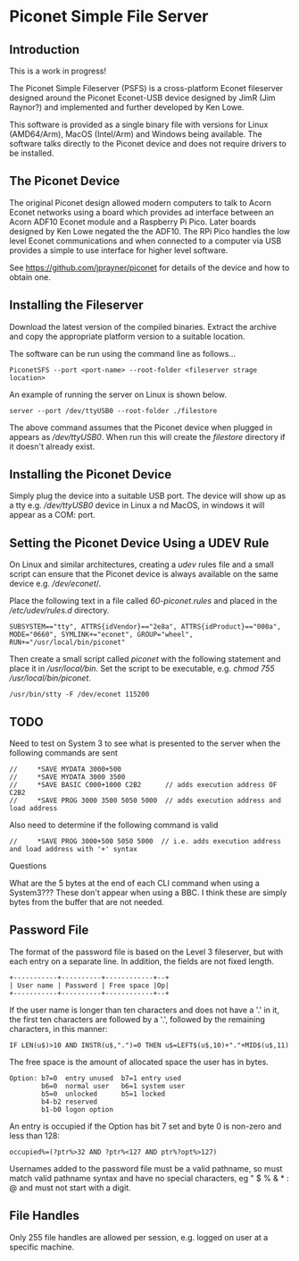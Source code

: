 # Piconet Simple File Server

## Introduction

This is a work in progress!

The Piconet Simple Fileserver (PSFS) is a cross-platform Econet fileserver designed around the Piconet Econet-USB device 
designed by JimR (Jim Raynor?) and implemented and further developed by Ken Lowe. 

This software is provided as a single binary file with versions for Linux (AMD64/Arm), MacOS (Intel/Arm) and Windows 
being available. The software talks directly to the Piconet device and does not require drivers to be installed.

## The Piconet Device

The original Piconet design allowed modern computers to talk to Acorn Econet networks using a board which provides ad
interface between an Acorn ADF10 Econet module and a Raspberry Pi Pico. Later boards designed by Ken Lowe negated the 
the ADF10. The RPi Pico handles the low level Econet communications and when connected to a computer via USB provides a
simple to use interface for higher level software.

See https://github.com/jprayner/piconet for details of the device and how to obtain one.

## Installing the Fileserver

Download the latest version of the compiled binaries. Extract the archive and copy the appropriate platform version
to a suitable location.

The software can be run using the command line as follows...

    PiconetSFS --port <port-name> --root-folder <fileserver strage location>

An example of running the server on Linux is shown below.

    server --port /dev/ttyUSB0 --root-folder ./filestore

The above command assumes that the Piconet device when plugged in appears as _/dev/ttyUSB0_. When run this will create 
the _filestore_ directory if it doesn't already exist.

## Installing the Piconet Device

Simply plug the device into a suitable USB port. The device will show up as a tty e.g. _/dev/ttyUSB0_ device in Linux a
nd MacOS, in windows it will appear as a COM: port.

## Setting the Piconet Device Using a UDEV Rule

On Linux and similar architectures, creating a _udev_ rules file and a small script can ensure that the Piconet device 
is always available on the same device e.g. _/dev/econet_/.

Place the following text in a file called _60-piconet.rules_ and placed in the _/etc/udev/rules.d_ directory.  

    SUBSYSTEM=="tty", ATTRS{idVendor}=="2e8a", ATTRS{idProduct}=="000a", MODE="0660", SYMLINK+="econet", GROUP="wheel", RUN+="/usr/local/bin/piconet"

Then create a small script called _piconet_ with the following statement and place it in _/usr/local/bin_. 
Set the script to be executable, e.g. _chmod 755 /usr/local/bin/piconet_.

    /usr/bin/stty -F /dev/econet 115200




## TODO

Need to test on System 3 to see what is presented to the server when the following commands are sent

	//     *SAVE MYDATA 3000+500
	//     *SAVE MYDATA 3000 3500
	//     *SAVE BASIC C000+1000 C2B2      // adds execution address OF C2B2
	//     *SAVE PROG 3000 3500 5050 5000  // adds execution address and load address

Also need to determine if the following command is valid

	//     *SAVE PROG 3000+500 5050 5000  // i.e. adds execution address and load address with '+' syntax


Questions

What are the 5 bytes at the end of each CLI command when using a System3??? These don't appear when using a BBC. I 
think these are simply bytes from the buffer that are not needed.




## Password File

The format of the password file is based on the Level 3 fileserver,
but with each entry on a separate line. In addition, the fields are
not fixed length.

    +-----------+----------+------------+--+
    | User name | Password | Free space |Op|
    +-----------+----------+------------+--+
If the user name is longer than ten characters and does not have a '.' in
it, the first ten characters are followed by a '.', followed by the
remaining characters, in this manner:

    IF LEN(u$)>10 AND INSTR(u$,".")=0 THEN u$=LEFT$(u$,10)+"."+MID$(u$,11)

The free space is the amount of allocated space the user has in bytes.

    Option: b7=0  entry unused  b7=1 entry used
            b6=0  normal user   b6=1 system user
            b5=0  unlocked      b5=1 locked
            b4-b2 reserved
            b1-b0 logon option

An entry is occupied if the Option has bit 7 set and byte 0 is non-zero and
less than 128:

    occupied%=(?ptr%>32 AND ?ptr%<127 AND ptr%?opt%>127)

Usernames added to the password file must be a valid pathname, so must match
valid pathname syntax and have no special characters, eg " $ % & * : @ and
must not start with a digit.

## File Handles

Only 255 file handles are allowed per session, e.g. logged on user at a specific machine.

